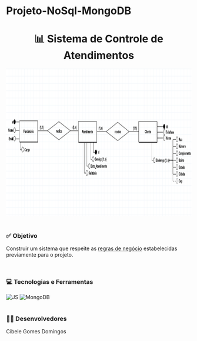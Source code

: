 # Projeto-NoSql-MongoDB
<h1 align="center">📊 Sistema de Controle de Atendimentos</h1>
<div align="center">
  <img src="./assets/preview.png" height="400" width="1000"><br>
</div>
<div style="display: inline_block" ><br>
    <h3>✅ Objetivo</h3>
    <p>Construir um sistema que respeite as <a href="https://github.com/filipe-rds/Projeto2_BD2/blob/main/assets/Roteiro%20para%20Miniprojeto%20de%20BD%20baseado%20em%20Documentos.pdf">regras de negócio</a> estabelecidas previamente para o projeto.</p>
</div>

<div style="display: inline_block" ><br>
    <h3>💻 Tecnologias e Ferramentas </h3>
    <img alt="JS" src="https://img.shields.io/badge/Javascript-000000?style=for-the-badge&logo=javascript&logoColor=white">
    <img alt="MongoDB" src="https://img.shields.io/badge/MongoDB-000000?style=for-the-badge&logo=mongodb&logoColor=white">
</div>

<div style="display: inline_block" ><br>
  <h3>👨‍💻 Desenvolvedores</h3>
  Cibele Gomes Domingos